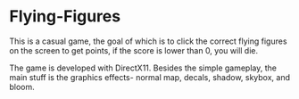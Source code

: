 # Flying-Figures

This is a casual game, the goal of which is to click the correct flying figures on the screen to get points, if the score is lower than 0, you will die.

The game is developed with DirectX11. Besides the simple gameplay, the main stuff is the graphics effects- normal map, decals, shadow, skybox, and bloom. 
